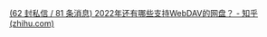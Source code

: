 [(62 封私信 / 81 条消息) 2022年还有哪些支持WebDAV的网盘？ - 知乎 (zhihu.com)](https://www.zhihu.com/question/347182171/answer/1603553794)